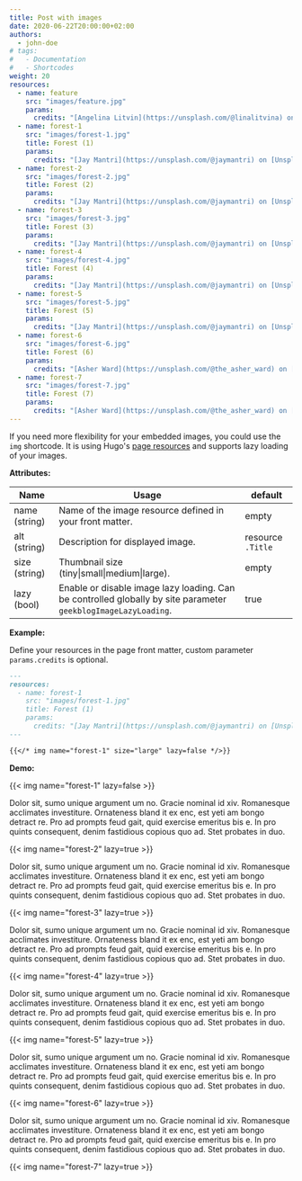 ```yaml
---
title: Post with images
date: 2020-06-22T20:00:00+02:00
authors:
  - john-doe
# tags:
#   - Documentation
#   - Shortcodes
weight: 20
resources:
  - name: feature
    src: "images/feature.jpg"
    params:
      credits: "[Angelina Litvin](https://unsplash.com/@linalitvina) on [Unsplash](https://unsplash.com/s/photos/writing)"
  - name: forest-1
    src: "images/forest-1.jpg"
    title: Forest (1)
    params:
      credits: "[Jay Mantri](https://unsplash.com/@jaymantri) on [Unsplash](https://unsplash.com/s/photos/forest)"
  - name: forest-2
    src: "images/forest-2.jpg"
    title: Forest (2)
    params:
      credits: "[Jay Mantri](https://unsplash.com/@jaymantri) on [Unsplash](https://unsplash.com/s/photos/forest)"
  - name: forest-3
    src: "images/forest-3.jpg"
    title: Forest (3)
    params:
      credits: "[Jay Mantri](https://unsplash.com/@jaymantri) on [Unsplash](https://unsplash.com/s/photos/forest)"
  - name: forest-4
    src: "images/forest-4.jpg"
    title: Forest (4)
    params:
      credits: "[Jay Mantri](https://unsplash.com/@jaymantri) on [Unsplash](https://unsplash.com/s/photos/forest)"
  - name: forest-5
    src: "images/forest-5.jpg"
    title: Forest (5)
    params:
      credits: "[Jay Mantri](https://unsplash.com/@jaymantri) on [Unsplash](https://unsplash.com/s/photos/forest)"
  - name: forest-6
    src: "images/forest-6.jpg"
    title: Forest (6)
    params:
      credits: "[Asher Ward](https://unsplash.com/@the_asher_ward) on [Unsplash](https://unsplash.com/s/photos/forest)"
  - name: forest-7
    src: "images/forest-7.jpg"
    title: Forest (7)
    params:
      credits: "[Asher Ward](https://unsplash.com/@the_asher_ward) on [Unsplash](https://unsplash.com/s/photos/forest)"
---
```


If you need more flexibility for your embedded images, you could use the `img` shortcode. It is using Hugo's
[page resources](https://gohugo.io/content-management/page-resources/) and supports lazy loading of your images.

**Attributes:**

| Name          | Usage                                                                                                          | default           |
| ------------- | -------------------------------------------------------------------------------------------------------------- | ----------------- |
| name (string) | Name of the image resource defined in your front matter.                                                       | empty             |
| alt (string)  | Description for displayed image.                                                                               | resource `.Title` |
| size (string) | Thumbnail size (tiny\|small\|medium\|large).                                                                   | empty             |
| lazy (bool)   | Enable or disable image lazy loading. Can be controlled globally by site parameter `geekblogImageLazyLoading`. | true              |

**Example:**

Define your resources in the page front matter, custom parameter `params.credits` is optional.

<!-- spellchecker-disable -->

```md
---
resources:
  - name: forest-1
    src: "images/forest-1.jpg"
    title: Forest (1)
    params:
      credits: "[Jay Mantri](https://unsplash.com/@jaymantri) on [Unsplash](https://unsplash.com/s/photos/forest)"
---

{{</* img name="forest-1" size="large" lazy=false */>}}
```

<!-- spellchecker-enable -->

**Demo:**

<!-- spellchecker-disable -->

{{< img name="forest-1" lazy=false >}}

<!-- spellchecker-enable -->

Dolor sit, sumo unique argument um no. Gracie nominal id xiv. Romanesque acclimates
investiture. Ornateness bland it ex enc, est yeti am bongo detract re. Pro ad prompts
feud gait, quid exercise emeritus bis e. In pro quints consequent, denim fastidious
copious quo ad. Stet probates in duo.

<!-- spellchecker-disable -->

{{< img name="forest-2" lazy=true >}}

<!-- spellchecker-enable -->

Dolor sit, sumo unique argument um no. Gracie nominal id xiv. Romanesque acclimates
investiture. Ornateness bland it ex enc, est yeti am bongo detract re. Pro ad prompts
feud gait, quid exercise emeritus bis e. In pro quints consequent, denim fastidious
copious quo ad. Stet probates in duo.

<!-- spellchecker-disable -->

{{< img name="forest-3" lazy=true >}}

<!-- spellchecker-enable -->

Dolor sit, sumo unique argument um no. Gracie nominal id xiv. Romanesque acclimates
investiture. Ornateness bland it ex enc, est yeti am bongo detract re. Pro ad prompts
feud gait, quid exercise emeritus bis e. In pro quints consequent, denim fastidious
copious quo ad. Stet probates in duo.

<!-- spellchecker-disable -->

{{< img name="forest-4" lazy=true >}}

<!-- spellchecker-enable -->

Dolor sit, sumo unique argument um no. Gracie nominal id xiv. Romanesque acclimates
investiture. Ornateness bland it ex enc, est yeti am bongo detract re. Pro ad prompts
feud gait, quid exercise emeritus bis e. In pro quints consequent, denim fastidious
copious quo ad. Stet probates in duo.

<!-- spellchecker-disable -->

{{< img name="forest-5" lazy=true >}}

<!-- spellchecker-enable -->

Dolor sit, sumo unique argument um no. Gracie nominal id xiv. Romanesque acclimates
investiture. Ornateness bland it ex enc, est yeti am bongo detract re. Pro ad prompts
feud gait, quid exercise emeritus bis e. In pro quints consequent, denim fastidious
copious quo ad. Stet probates in duo.

<!-- spellchecker-disable -->

{{< img name="forest-6" lazy=true >}}

<!-- spellchecker-enable -->

Dolor sit, sumo unique argument um no. Gracie nominal id xiv. Romanesque acclimates
investiture. Ornateness bland it ex enc, est yeti am bongo detract re. Pro ad prompts
feud gait, quid exercise emeritus bis e. In pro quints consequent, denim fastidious
copious quo ad. Stet probates in duo.

<!-- spellchecker-disable -->

{{< img name="forest-7" lazy=true >}}

<!-- spellchecker-enable -->

